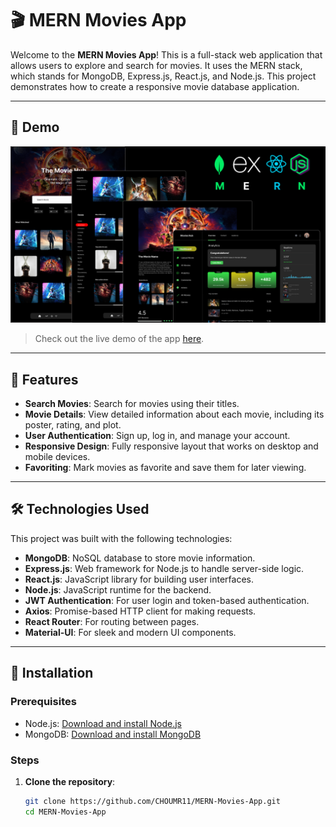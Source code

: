 # 🎬 MERN Movies App

Welcome to the **MERN Movies App**! This is a full-stack web application that allows users to explore and search for movies. It uses the MERN stack, which stands for MongoDB, Express.js, React.js, and Node.js. This project demonstrates how to create a responsive movie database application.

---

## 📸 Demo

![App Demo](MERN-Movies-App-main/thumb.png)

> Check out the live demo of the app [here](http://your-live-demo-link).

---

## 🚀 Features

- **Search Movies**: Search for movies using their titles.
- **Movie Details**: View detailed information about each movie, including its poster, rating, and plot.
- **User Authentication**: Sign up, log in, and manage your account.
- **Responsive Design**: Fully responsive layout that works on desktop and mobile devices.
- **Favoriting**: Mark movies as favorite and save them for later viewing.

---

## 🛠️ Technologies Used

This project was built with the following technologies:

- **MongoDB**: NoSQL database to store movie information.
- **Express.js**: Web framework for Node.js to handle server-side logic.
- **React.js**: JavaScript library for building user interfaces.
- **Node.js**: JavaScript runtime for the backend.
- **JWT Authentication**: For user login and token-based authentication.
- **Axios**: Promise-based HTTP client for making requests.
- **React Router**: For routing between pages.
- **Material-UI**: For sleek and modern UI components.

---

## 🧰 Installation

### Prerequisites

- Node.js: [Download and install Node.js](https://nodejs.org/)
- MongoDB: [Download and install MongoDB](https://www.mongodb.com/try/download/community)

### Steps

1. **Clone the repository**:
   ```bash
   git clone https://github.com/CHOUMR11/MERN-Movies-App.git
   cd MERN-Movies-App
